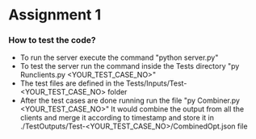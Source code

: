 # Assignment 1

### How to test the code?

<ul>
    <li>To run the server execute the command "python server.py"</li>
    <li>To test the server run the command inside the Tests directory "py Runclients.py &lt;YOUR_TEST_CASE_NO&gt;"</li>
    <li>The test files are defined in the Tests/Inputs/Test-&lt;YOUR_TEST_CASE_NO&gt; folder</li>
    <li>After the test cases are done running run the file "py Combiner.py &lt;YOUR_TEST_CASE_NO&gt;" It would combine the output from all the clients and merge it according to timestamp and store it in ./TestOutputs/Test-&lt;YOUR_TEST_CASE_NO&gt;/CombinedOpt.json file </li>
</ul>
